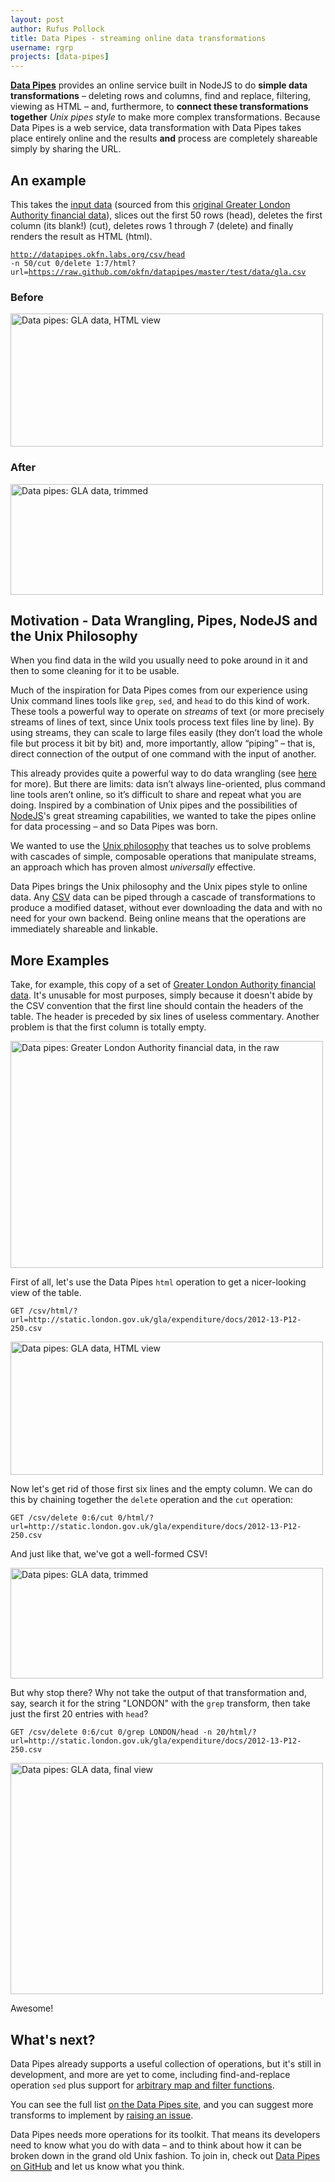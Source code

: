 ```yaml
---
layout: post
author: Rufus Pollock
title: Data Pipes - streaming online data transformations
username: rgrp
projects: [data-pipes]
---
```


**[Data Pipes](http://datapipes.okfnlabs.org/)** provides an online service built in NodeJS to do **simple data transformations** – deleting rows and columns, find and replace, filtering, viewing as HTML – and, furthermore, to **connect these transformations together** *Unix pipes style* to make more complex transformations. Because Data Pipes is a web service, data transformation with Data Pipes takes place entirely online and the results **and** process are completely shareable simply by sharing the URL.

## An example

This takes the [input data][demo] (sourced from this [original Greater London Authority financial data](http://static.london.gov.uk/gla/expenditure/docs/2012-13-P12-250.csv)), slices out the first 50 rows (head), deletes the first column (its blank!) (cut), deletes rows 1 through 7 (delete) and finally renders the result as HTML (html).

  <a href="http://datapipes.okfnlabs.org/csv/head%20-n%2050/cut%200/delete%201:7/html?url=https://raw.github.com/okfn/datapipes/master/test/data/gla.csv"><code>http://datapipes.okfn.labs.org/csv/head -n 50/cut 0/delete 1:7/html?url=https://raw.github.com/okfn/datapipes/master/test/data/gla.csv</code></a>

[demo]: https://raw.github.com/okfn/datapipes/master/test/data/gla.csv

### Before

<a href="http://datapipes.okfnlabs.org/csv/html?url=https://raw.github.com/okfn/datapipes/master/test/data/gla.csv">
<img src="http://farm3.staticflickr.com/2827/9726020844_0301af2ded.jpg" width="500" height="213" alt="Data pipes: GLA data, HTML view">
</a>

### After

<a href="http://datapipes.okfnlabs.org/csv/head%20-n%2050/cut%200/delete%201:7/html?url=https://raw.github.com/okfn/datapipes/master/test/data/gla.csv">
<img src="http://farm4.staticflickr.com/3728/9726020800_ff01da582e.jpg" width="500" height="177" alt="Data pipes: GLA data, trimmed">
</a>

## Motivation - Data Wrangling, Pipes, NodeJS and the Unix Philosophy

When you find data in the wild you usually need to poke around in it and then to some cleaning for it to be usable.

Much of the inspiration for Data Pipes comes from our experience using Unix command lines tools like `grep`, `sed`, and `head` to do this kind of work. These tools a powerful way to operate on *streams* of text (or more precisely streams of lines of text, since Unix tools process text files line by line). By using streams, they can scale to large files easily (they don’t load the whole file but process it bit by bit) and, more importantly, allow “piping” – that is, direct connection of the output of one command with the input of another.

This already provides quite a powerful way to do data wrangling (see [here](https://github.com/rgrp/command-line-data-wrangling) for more). But there are limits: data isn’t always line-oriented, plus command line tools aren’t online, so it’s difficult to share and repeat what you are doing. Inspired by a combination of Unix pipes and the possibilities of [NodeJS][]'s great streaming capabilities, we wanted to take the pipes online for data processing – and so Data Pipes was born.

[NodeJs]: http://nodejs.org/

We wanted to use the [Unix philosophy](http://www.faqs.org/docs/artu/ch01s06.html) that teaches us to solve problems with cascades of simple, composable operations that manipulate streams, an approach which has proven almost *universally* effective.

Data Pipes brings the Unix philosophy and the Unix pipes style to online data. Any [CSV](http://data.okfn.org/standards/csv) data can be piped through a cascade of transformations to produce a modified dataset, without ever downloading the data and with no need for your own backend. Being online means that the operations are immediately shareable and linkable.

## More Examples

Take, for example, this copy of a set of [Greater London Authority financial data](https://raw.github.com/okfn/datapipes/master/test/data/gla.csv). It's unusable for most purposes, simply because it doesn't abide by the CSV convention that the first line should contain the headers of the table. The header is preceded by six lines of useless commentary. Another problem is that the first column is totally empty.

<img src="http://farm4.staticflickr.com/3824/9726020908_bb2d26b694.jpg" width="500" height="363" alt="Data pipes: Greater London Authority financial data, in the raw">

First of all, let's use the Data Pipes `html` operation to get a nicer-looking view of the table.

	GET /csv/html/?url=http://static.london.gov.uk/gla/expenditure/docs/2012-13-P12-250.csv

<img src="http://farm3.staticflickr.com/2827/9726020844_0301af2ded.jpg" width="500" height="213" alt="Data pipes: GLA data, HTML view">

Now let's get rid of those first six lines and the empty column. We can do this by chaining together the `delete` operation and the `cut` operation:

	GET /csv/delete 0:6/cut 0/html/?url=http://static.london.gov.uk/gla/expenditure/docs/2012-13-P12-250.csv

And just like that, we've got a well-formed CSV!

<img src="http://farm4.staticflickr.com/3728/9726020800_ff01da582e.jpg" width="500" height="177" alt="Data pipes: GLA data, trimmed">

But why stop there? Why not take the output of that transformation and, say, search it for the string "LONDON" with the `grep` transform, then take just the first 20 entries with `head`?

	GET /csv/delete 0:6/cut 0/grep LONDON/head -n 20/html/?url=http://static.london.gov.uk/gla/expenditure/docs/2012-13-P12-250.csv

<img src="http://farm6.staticflickr.com/5505/9726020732_c5ca38c10a.jpg" width="500" height="370" alt="Data pipes: GLA data, final view">

Awesome!

## What's next?

Data Pipes already supports a useful collection of operations, but it's still in development, and more are yet to come, including find-and-replace operation `sed` plus support for [arbitrary map and filter functions](https://github.com/okfn/datapipes/issues/21).

You can see the full list [on the Data Pipes site](http://datapipes.okfnlabs.org/), and you can suggest more transforms to implement by [raising an issue](https://github.com/okfn/datapipes/issues/new).

Data Pipes needs more operations for its toolkit. That means its developers need to know what you do with data – and to think about how it can be broken down in the grand old Unix fashion. To join in, check out [Data Pipes on GitHub](https://github.com/okfn/datapipes) and let us know what you think.

